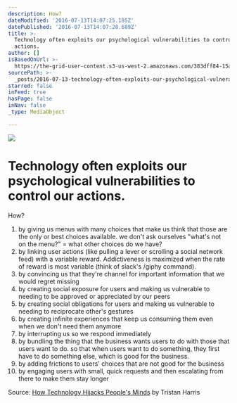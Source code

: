 ```yaml
---
description: How?
dateModified: '2016-07-13T14:07:25.185Z'
datePublished: '2016-07-13T14:07:28.689Z'
title: >-
  Technology often exploits our psychological vulnerabilities to control our
  actions.
author: []
isBasedOnUrl: >-
  https://the-grid-user-content.s3-us-west-2.amazonaws.com/383dff84-15a1-4886-ab91-5c75ddd60d3a.png
sourcePath: >-
  _posts/2016-07-13-technology-often-exploits-our-psychological-vulnerabilities.md
starred: false
inFeed: true
hasPage: false
inNav: false
_type: MediaObject

---
```

![](https://imgflo.herokuapp.com/graph/vahj1ThiexotieMo/d61905364f11a65e9a9da029c51c51c8/croprotate.png?cropheight=759&cropwidth=1360&degrees=0&input=https%3A%2F%2Fthe-grid-user-content.s3-us-west-2.amazonaws.com%2F20d16a93-038d-4950-8414-bd990210ab34.png&x=0&y=0)

# Technology often exploits our psychological vulnerabilities to control our actions.

How?

1. by giving us menus with many choices that make us think that those are the only or best choices available. we don't ask ourselves "what's not on the menu?" = what other choices do we have?
2. by linking user actions (like pulling a lever or scrolling a social network feed) with a variable reward. Addictiveness is maximized when the rate of reward is most variable (think of slack's /giphy command).
3. by convincing us that they're channel for important information that we would regret missing
4. by creating social exposure for users and making us vulnerable to needing to be approved or appreciated by our peers
5. by creating social obligations for users and making us vulnerable to needing to reciprocate other's gestures
6. by creating infinite experiences that keep us consuming them even when we don't need them anymore
7. by interrupting us so we respond immediately
8. by bundling the thing that the business wants users to do with those that users want to do. so that when users want to do something, they first have to do something else, which is good for the business.
9. by adding frictions to users' choices that are not good for the business
10. by engaging users with small, quick requests and then escalating from there to make them stay longer

Source: [How Technology Hijacks People's Minds][0] by Tristan Harris

[0]: https://medium.com/swlh/how-technology-hijacks-peoples-minds-from-a-magician-and-google-s-design-ethicist-56d62ef5edf3#.irmp91nxb